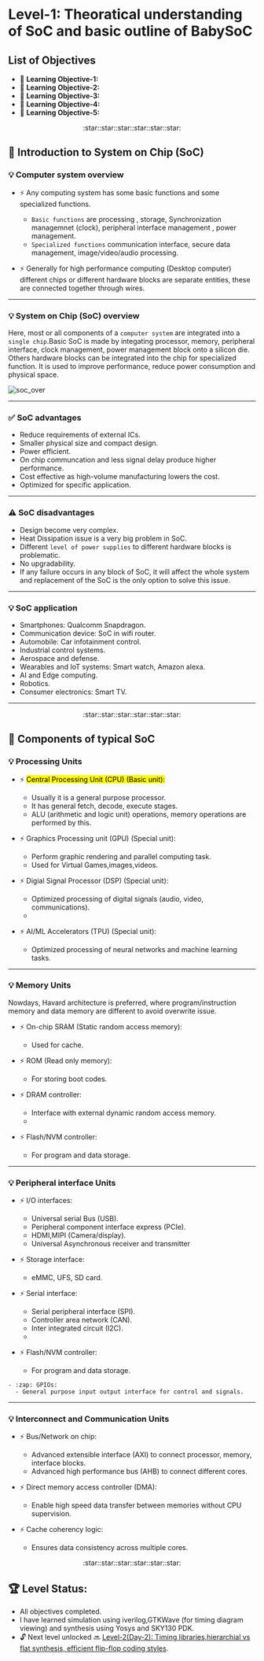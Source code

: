 # Level-1: Theoratical understanding of SoC and basic outline of BabySoC

## List of Objectives

- :book: <b>Learning Objective-1:</b> []()
- :book: <b>Learning Objective-2:</b> []()
- :book: <b>Learning Objective-3:</b> []()
- :book: <b>Learning Objective-4:</b> []()
- :book: <b>Learning Objective-5:</b> []()



 <div align="center">:star::star::star::star::star::star:</div> 
 
## :book: Introduction to System on Chip (SoC) 

### :bulb: Computer system overview
   - :zap: Any computing system has some basic functions and some specialized functions.
      - `Basic functions` are processing , storage, Synchronization managemnet (clock), peripheral interface management , power management.
      - `Specialized functions` communication interface, secure data management, image/video/audio processing.

   - :zap: Generally for high performance computing (Desktop computer) different chips or different hardware blocks are separate entities, these are connected together through wires.
---

### :bulb: System on Chip (SoC) overview

  Here, most or all components of a `computer system`  are integrated into a `single chip`.Basic SoC is made by integating processor, memory, peripheral interface, clock management, power management block onto a silicon die. Others hardware blocks can be integrated into the chip for specialized function. It is used to improve performance, reduce power consumption and physical space. 
  
   ![soc_over](Level_1/images/soc_over.png)

---
### :white_check_mark: SoC advantages
   - Reduce requirements of external ICs.
   - Smaller physical size and compact design.
   - Power efficient.
   - On chip communcation and less signal delay produce higher performance.
   - Cost effective as high-volume manufacturing lowers the cost.
   - Optimized for specific application.
---
### :warning: SoC disadvantages
   - Design become very complex.
   - Heat Dissipation issue is a very big problem in SoC.
   - Different `level of power supplies` to different hardware blocks is problematic.
   - No upgradability.
   - If any failure occurs in any block of SoC, it will affect the whole system and replacement of the SoC is the only option to solve this issue.
---
### :bulb: SoC application
   - Smartphones: Qualcomm Snapdragon.
   - Communication device: SoC in wifi router.
   - Automobile: Car infotainment control.
   - Industrial control systems.
   - Aerospace and defense.
   - Wearables and IoT systems: Smart watch, Amazon alexa.
   - AI and Edge computing.
   - Robotics.
   - Consumer electronics: Smart TV.
    
---

  <div align="center">:star::star::star::star::star::star:</div> 

## :book: Components of typical SoC

### :bulb: Processing Units
   - :zap: <mark>Central Processing Unit (CPU) (Basic unit):</mark>
      - Usually it is a general purpose processor.
      - It has general fetch, decode, execute stages.
      - ALU (arithmetic and logic unit) operations, memory operations are performed by this.
        
   - :zap: Graphics Processing unit (GPU) (Special unit):
      - Perform graphic rendering and parallel computing task.
      - Used for Virtual Games,images,videos.
        
   - :zap: Digial Signal Processor (DSP) (Special unit):
      - Optimized processing of digital signals (audio, video, communications).
      - 
   - :zap: AI/ML Accelerators (TPU) (Special unit):
      - Optimized processing of neural networks and machine learning tasks.
        
---

### :bulb: Memory Units
 Nowdays, Havard architecture is preferred, where program/instruction memory and data memory are different to avoid overwrite issue.
   - :zap: On-chip SRAM (Static random access memory):
     - Used for cache.
     
   - :zap: ROM (Read only memory):
      - For storing boot codes.
      
   - :zap: DRAM controller:
      - Interface with external dynamic random access memory.
      - 
   - :zap: Flash/NVM controller:
      - For program and data storage.
---

### :bulb: Peripheral interface Units
 
   - :zap: I/O interfaces:
     - Universal serial Bus (USB).
     - Peripheral component interface express (PCIe).
     - HDMI,MIPI (Camera/display).
     - Universal Asynchronous  receiver and transmitter
   - :zap: Storage interface:
      - eMMC, UFS, SD card.
      
   - :zap: Serial interface:
      - Serial peripheral interface (SPI).
      - Controller area network (CAN).
      - Inter integrated circuit (I2C).
      - 
   - :zap: Flash/NVM controller:
      - For program and data storage.

    - :zap: GPIOs:
      - General purpose input output interface for control and signals.

---

### :bulb: Interconnect and Communication Units
 
   - :zap: Bus/Network on chip:
     - Advanced extensible interface (AXI) to connect processor, memory, interface blocks.
     - Advanced high performance bus (AHB) to connect different cores.
     
   - :zap: Direct memory access controller (DMA):
      - Enable high speed data transfer between memories without CPU supervision.

   - :zap: Cache coherency logic:
      - Ensures data consistency across multiple cores.

      
   <div align="center">:star::star::star::star::star::star:</div> 
   
## :trophy: Level Status: 

- All objectives completed.
- I have learned simulation using iverilog,GTKWave (for timing diagram viewing) and synthesis using Yosys and SKY130 PDK.
- 🔓 Next level unlocked 🔜 [Level-2(Day-2): Timing libraries,hierarchial vs flat synthesis, efficient flip-flop coding styles](../Level_2/readme.md).


